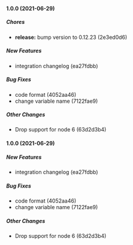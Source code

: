 #### 1.0.0 (2021-06-29)

##### Chores

* **release:**  bump version to 0.12.23 (2e3ed0d6)

##### New Features

*  integration  changelog (ea27fdbb)

##### Bug Fixes

*  code format (4052aa46)
*  change variable name (7122fae9)

##### Other Changes

*  Drop support for node 6 (63d2d3b4)

#### 1.0.0 (2021-06-29)

##### New Features

*  integration  changelog (ea27fdbb)

##### Bug Fixes

*  code format (4052aa46)
*  change variable name (7122fae9)

##### Other Changes

*  Drop support for node 6 (63d2d3b4)

